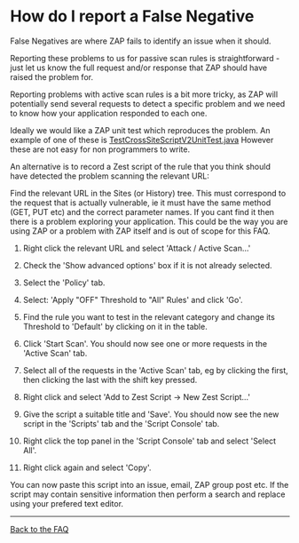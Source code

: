 # How do I report a False Negative

False Negatives are where ZAP fails to identify an issue when it should.

Reporting these problems to us for passive scan rules is straightforward - just let us know the full request and/or response that ZAP should have raised the problem for.

Reporting problems with active scan rules is a bit more tricky, as ZAP will potentially send several requests to detect a specific problem and we need to know how your application responded to each one.

Ideally we would like a ZAP unit test which reproduces the problem. An example of one of these is [TestCrossSiteScriptV2UnitTest.java](https://github.com/zaproxy/zap-extensions/blob/master/test/org/zaproxy/zap/extension/ascanrules/TestCrossSiteScriptV2UnitTest.java)
However these are not easy for non programmers to write.

An alternative is to record a Zest script of the rule that you think should have detected the problem scanning the relevant URL:

Find the relevant URL in the Sites (or History) tree.
This must correspond to the request that is actually vulnerable, ie it must have the same method (GET, PUT etc)
and the correct parameter names.
If you cant find it then there is a problem exploring your application. This could be the way you are using ZAP or a problem with ZAP itself and is out of scope for this FAQ.

1. Right click the relevant URL and select 'Attack / Active Scan...'
1. Check the 'Show advanced options' box if it is not already selected.
1. Select the 'Policy' tab.
1. Select: 'Apply "OFF" Threshold to "All" Rules' and click 'Go'.
1. Find the rule you want to test in the relevant category and change its Threshold to 'Default' by clicking on it in the table.
1. Click 'Start Scan'. You should now see one or more requests in the 'Active Scan' tab.

1. Select all of the requests in the 'Active Scan' tab, eg by clicking the first, then clicking the last with the shift key pressed.
1. Right click and select 'Add to Zest Script -> New Zest Script...'
1. Give the script a suitable title and 'Save'. You should now see the new script in the 'Scripts' tab and the 'Script Console' tab.

1. Right click the top panel in the 'Script Console' tab and select 'Select All'.
1. Right click again and select 'Copy'.

You can now paste this script into an issue, email, ZAP group post etc.
If the script may contain sensitive information then perform a search and replace using your prefered text editor.

---

[Back to the FAQ](FAQtoplevel)